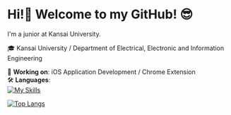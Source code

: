 # Hi!👋 Welcome to my GitHub! 😎

I'm a junior at Kansai University.

🎓 Kansai University / Department of Electrical, Electronic and Information Engineering 
 
🌱 **Working on**: iOS Application Development / Chrome Extension  
🛠️ **Languages**:  
[![My Skills](https://skillicons.dev/icons?i=swift,js,java,python)](https://skillicons.dev)

[![Top Langs](https://github-readme-stats.vercel.app/api/top-langs/?username=Keisuke71&layout=compact&theme=vue-dark)](https://github.com/anuraghazra/github-readme-stats)
